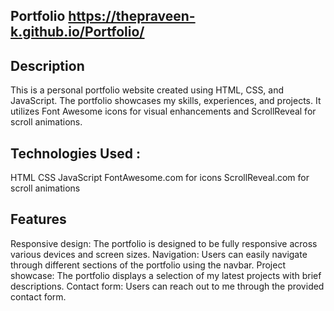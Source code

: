 ## Portfolio  https://thepraveen-k.github.io/Portfolio/
## Description
This is a personal portfolio website created using HTML, CSS, and JavaScript. The portfolio showcases my skills, experiences, and projects. It utilizes Font Awesome icons for visual enhancements and ScrollReveal for scroll animations.

## Technologies Used :
HTML
CSS
JavaScript
FontAwesome.com for icons
ScrollReveal.com for scroll animations

## Features
Responsive design: The portfolio is designed to be fully responsive across various devices and screen sizes.
Navigation: Users can easily navigate through different sections of the portfolio using the navbar.
Project showcase: The portfolio displays a selection of my latest projects with brief descriptions.
Contact form: Users can reach out to me through the provided contact form.
